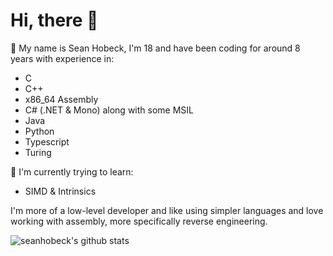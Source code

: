 # Hi, there 👋
📖 My name is Sean Hobeck, I'm 18 and have been coding for around 8 years with experience in:
- C
- C++
- x86_64 Assembly
- C# (.NET & Mono) along with some MSIL
- Java
- Python
- Typescript
- Turing

🌱 I'm currently trying to learn:
- SIMD & Intrinsics

I'm more of a low-level developer and like using simpler languages and love working with assembly, more specifically reverse engineering.

![seanhobeck's github stats](https://github-readme-stats.vercel.app/api?username=seanhobeck&show_icons=true&theme=tokyonight)
